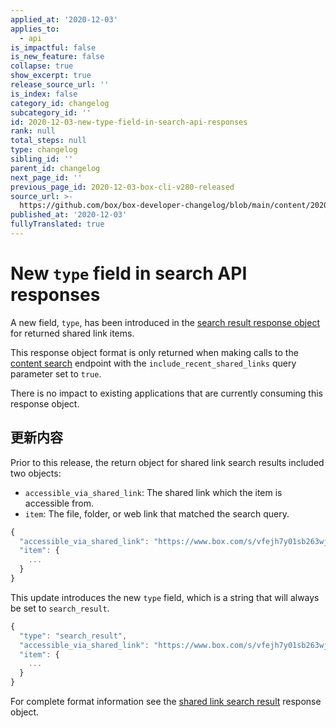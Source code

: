 ```yaml
---
applied_at: '2020-12-03'
applies_to:
  - api
is_impactful: false
is_new_feature: false
collapse: true
show_excerpt: true
release_source_url: ''
is_index: false
category_id: changelog
subcategory_id: ''
id: 2020-12-03-new-type-field-in-search-api-responses
rank: null
total_steps: null
type: changelog
sibling_id: ''
parent_id: changelog
next_page_id: ''
previous_page_id: 2020-12-03-box-cli-v280-released
source_url: >-
  https://github.com/box/box-developer-changelog/blob/main/content/2020/12-03-new-type-field-in-search-api-responses.md
published_at: '2020-12-03'
fullyTranslated: true
---
```

# New `type` field in search API responses

A new field, `type`, has been introduced in the [search result response object][search_result_shared_link] for returned shared link items.

This response object format is only returned when making calls to the [content search][search_content] endpoint with the `include_recent_shared_links` query parameter set to `true`.

There is no impact to existing applications that are currently consuming this response object.

## 更新内容

Prior to this release, the return object for shared link search results included two objects:

* `accessible_via_shared_link`: The shared link which the item is accessible from.
* `item`: The file, folder, or web link that matched the search query.

```js
{
  "accessible_via_shared_link": "https://www.box.com/s/vfejh7y01sb263wjtgfe",
  "item": {
    ...
  }
}
```

This update introduces the new `type` field, which is a string that will always be set to `search_result`.

```js
{
  "type": "search_result",
  "accessible_via_shared_link": "https://www.box.com/s/vfejh7y01sb263wjtgfe",
  "item": {
    ...
  }
}
```

For complete format information see the [shared link search result][search_result_shared_link] response object.

[search_content]: https://developer.box.com/reference/get-search/

[search_result_shared_link]: https://developer.box.com/reference/resources/search-result-with-shared-link/
